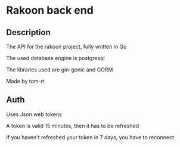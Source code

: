 # Rakoon back end

## Description

The API for the rakoon project, fully written in Go

The used database engine is postgresql

The libraries used are gin-gonic and GORM

Made by tom-rt

## Auth
Uses Json web tokens

A token is valid 15 minutes, then it has to be refreshed

If you haven't refreshed your token in 7 days, you have to reconnect
